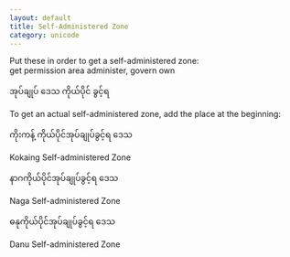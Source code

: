 ```yaml
---
layout: default
title: Self-Administered Zone
category: unicode
---
```


<p class='my'>Put these in order to get a self-administered zone:<br>
get permission area administer, govern own</p>
<p class='hide-this'><span class='mm3'>အုပ်ချုပ် ဒေသ ကိုယ်ပိုင် ခွင့်ရ</span>

<p>To get an actual self-administered zone, add the place at the beginning:</p>

<p class='my'><span class='mm3'>ကိုးကန့် ကိုယ်ပိုင်အုပ်ချုပ်ခွင့်ရ ဒေသ</span></p>
<p class='hide-this'>Kokaing Self-administered Zone</p>

<p class='my'><span class='mm3'>နာဂကိုယ်ပိုင်အုပ်ချုပ်ခွင့်ရ ဒေသ</span></p>
<p class='hide-this'>Naga Self-administered Zone</p>

<p class='my'><span class='mm3'>ဓနုကိုယ်ပိုင်အုပ်ချုပ်ခွင့်ရ ဒေသ</span></p>
<p class='hide-this'>Danu Self-administered Zone</p>
